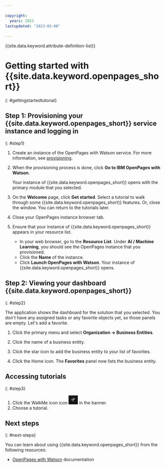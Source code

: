 ```yaml
---

copyright:
  years: 2023
lastupdated: "2023-03-08"

---
```

{{site.data.keyword.attribute-definition-list}}

<!--To do: selecting the base currency for an instance -->

# Getting started with {{site.data.keyword.openpages_short}}
{: #gettingstartedtutorial}

## Step 1: Provisioning your {{site.data.keyword.openpages_short}} service instance and logging in
{: #step1}

1. Create an instance of the OpenPages with Watson service. For more information, see [provisioning](provisioning.md).

2. When the provisioning process is done, click **Go to IBM OpenPages with Watson**.

   Your instance of {{site.data.keyword.openpages_short}} opens with the primary module that you selected.

3. On the **Welcome** page, click **Get started**.
   Select a tutorial to walk through some {{site.data.keyword.openpages_short}} features.
   Or, close the window. You can return to the tutorials later.

4. Close your OpenPages instance browser tab.

5. Ensure that your instance of {{site.data.keyword.openpages_short}} appears in your resource list.

   * In your web browser, go to the **Resource List**. Under **AI / Machine Learning**, you should see the OpenPages instance that you provisioned.
   * Click the **Name** of the instance.
   * Click **Launch OpenPages with Watson**. Your instance of {{site.data.keyword.openpages_short}} opens.

## Step 2: Viewing your dashboard {{site.data.keyword.openpages_short}}
{: #step2}

The application shows the dashboard for the solution that you selected. You don't have any assigned tasks or any favorite objects yet, so those panels are empty. Let's add a favorite.

1. Click the primary menu and select **Organization -> Business Entities**.

2. Click the name of a business entity.

3. Click the star icon to add the business entity to your list of favorites.

4. Click the Home icon.
   The **Favorites** panel now lists the business entity.

## Accessing tutorials
{: #step3}

1. Click the WalkMe icon icon ![WalkMe icon](walkme_icon.png) in the banner.
2. Choose a tutorial.

<!--
## Step 3: Inviting users to join your account
{: #step3}

During the OpenPages Lite trial, you can add up to 9 additional users so that they can try out  {{site.data.keyword.openpages_short}} solutions.

1. On the **Getting started** tab, click **Edit user access** under **Trial users** on the right side of the tab.
2. In the **Invite** box of the **Edit collaborators** dialog box, enter the email addresses  of the users you want to invite. Ensure that the addresses are separated by commas.
3. Click **Invite**. The people you invited will get an email to join your account in IBM Cloud.

   After the process completes, the email addresses are listed at the bottom of the dialog box. A status, such as **Invitation pending**, is displayed for each email address.
-->

## Next steps
{: #next-steps}

You can learn about using {{site.data.keyword.openpages_short}} from the following resources:

* [OpenPages with Watson](https://www.ibm.com/docs/en/opw/9.0.0) documentation
